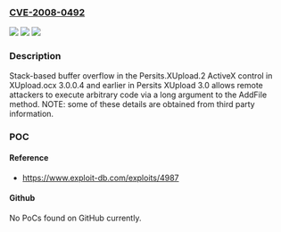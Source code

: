### [CVE-2008-0492](https://cve.mitre.org/cgi-bin/cvename.cgi?name=CVE-2008-0492)
![](https://img.shields.io/static/v1?label=Product&message=n%2Fa&color=blue)
![](https://img.shields.io/static/v1?label=Version&message=n%2Fa&color=blue)
![](https://img.shields.io/static/v1?label=Vulnerability&message=n%2Fa&color=brighgreen)

### Description

Stack-based buffer overflow in the Persits.XUpload.2 ActiveX control in XUpload.ocx 3.0.0.4 and earlier in Persits XUpload 3.0 allows remote attackers to execute arbitrary code via a long argument to the AddFile method.  NOTE: some of these details are obtained from third party information.

### POC

#### Reference
- https://www.exploit-db.com/exploits/4987

#### Github
No PoCs found on GitHub currently.

